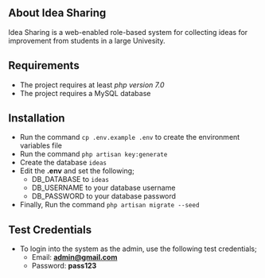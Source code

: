 ## About Idea Sharing

Idea Sharing is a web-enabled role-based system for collecting ideas for improvement from students in a large Univesity.

## Requirements
- The project requires at least *php version 7.0*
- The project requires a MySQL database

## Installation

- Run the command ```cp .env.example .env``` to create the environment variables file
- Run the command ```php artisan key:generate```
- Create the database ```ideas``` 
- Edit the <b>.env</b> and set the following;
    - DB_DATABASE to ```ideas```
    - DB_USERNAME to your database username
    - DB_PASSWORD to your database password
- Finally, Run the command ```php artisan migrate --seed```

## Test Credentials
- To login into the system as the admin, use the following test credentials;
    - Email: <b>admin@gmail.com</b>
    - Password: <b>pass123</b>